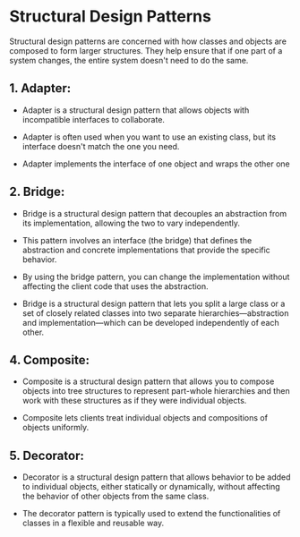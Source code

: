 # Structural Design Patterns

Structural design patterns are concerned with how classes and objects are composed to form larger structures. They help ensure that if one part of a system changes, the entire system doesn't need to do the same.

## 1. Adapter:

- Adapter is a structural design pattern that allows objects with incompatible interfaces to collaborate.

- Adapter is often used when you want to use an existing class, but its interface doesn't match the one you need.

- Adapter implements the interface of one object and wraps the other one

## 2. Bridge:

- Bridge is a structural design pattern that decouples an abstraction from its implementation, allowing the two to vary independently.

- This pattern involves an interface (the bridge) that defines the abstraction and concrete implementations that provide the specific behavior.

- By using the bridge pattern, you can change the implementation without affecting the client code that uses the abstraction.

- Bridge is a structural design pattern that lets you split a large class or a set of closely related classes into two separate hierarchies—abstraction and implementation—which can be developed independently of each other.

## 4. Composite:

- Composite is a structural design pattern that allows you to compose objects into tree structures to represent part-whole hierarchies and then work with these structures as if they were individual objects.

- Composite lets clients treat individual objects and compositions of objects uniformly.

## 5. Decorator:

- Decorator is a structural design pattern that allows behavior to be added to individual objects, either statically or dynamically, without affecting the behavior of other objects from the same class.
  
- The decorator pattern is typically used to extend the functionalities of classes in a flexible and reusable way.

